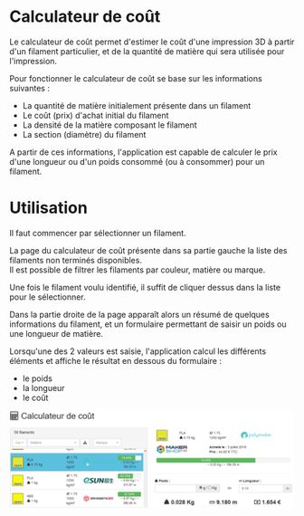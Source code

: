 # Calculateur de coût

Le calculateur de coût permet d'estimer le coût d'une impression 3D à partir d'un filament particulier, et de la quantité 
de matière qui sera utilisée pour l'impression.

Pour fonctionner le calculateur de coût se base sur les informations suivantes :
- La quantité de matière initialement présente dans un filament
- Le coût (prix) d'achat initial du filament
- La densité de la matière composant le filament
- La section (diamètre) du filament

A partir de ces informations, l'application est capable de calculer le prix d'une longueur ou d'un poids consommé (ou à 
consommer) pour un filament.  

# Utilisation

Il faut commencer par sélectionner un filament.

La page du calculateur de coût présente dans sa partie gauche la liste des filaments non terminés disponibles.  
Il est possible de filtrer les filaments par couleur, matière ou marque.

Une fois le filament voulu identifié, il suffit de cliquer dessus dans la liste pour le sélectionner. 

Dans la partie droite de la page apparaît alors un résumé de quelques informations du filament, et un formulaire 
permettant de saisir un poids ou une longueur de matière.

Lorsqu'une des 2 valeurs est saisie, l'application calcul les différents éléments et affiche le résultat en dessous du 
formulaire :
- le poids 
- la longueur
- le coût

![Exemple d'utilisation du calculateur de coût](doc/fr/filaments/cost_calculator.png "Exemple d'utilisation du calculateur de coût")


